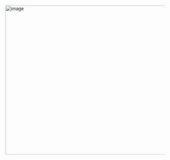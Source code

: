 <img width="1171" height="472" alt="image" src="https://github.com/user-attachments/assets/eef9c8b3-6484-4320-9f85-33b3f37c8441" />

